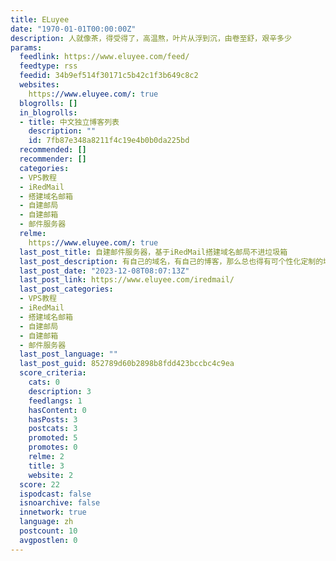 ```yaml
---
title: ELuyee
date: "1970-01-01T00:00:00Z"
description: 人就像茶，得受得了，高温熬，叶片从浮到沉，由卷至舒，艰辛多少
params:
  feedlink: https://www.eluyee.com/feed/
  feedtype: rss
  feedid: 34b9ef514f30171c5b42c1f3b649c8c2
  websites:
    https://www.eluyee.com/: true
  blogrolls: []
  in_blogrolls:
  - title: 中文独立博客列表
    description: ""
    id: 7fb87e348a8211f4c19e4b0b0da225bd
  recommended: []
  recommender: []
  categories:
  - VPS教程
  - iRedMail
  - 搭建域名邮箱
  - 自建邮局
  - 自建邮箱
  - 邮件服务器
  relme:
    https://www.eluyee.com/: true
  last_post_title: 自建邮件服务器，基于iRedMail搭建域名邮局不进垃圾箱
  last_post_description: 有自己的域名，有自己的博客，那么总也得有可个性化定制的域名邮箱吧！件就会显示出我原来的邮箱或者提示邮件代发，这就还不如直接用gmail邮箱。
  last_post_date: "2023-12-08T08:07:13Z"
  last_post_link: https://www.eluyee.com/iredmail/
  last_post_categories:
  - VPS教程
  - iRedMail
  - 搭建域名邮箱
  - 自建邮局
  - 自建邮箱
  - 邮件服务器
  last_post_language: ""
  last_post_guid: 852789d60b2898b8fdd423bccbc4c9ea
  score_criteria:
    cats: 0
    description: 3
    feedlangs: 1
    hasContent: 0
    hasPosts: 3
    postcats: 3
    promoted: 5
    promotes: 0
    relme: 2
    title: 3
    website: 2
  score: 22
  ispodcast: false
  isnoarchive: false
  innetwork: true
  language: zh
  postcount: 10
  avgpostlen: 0
---
```

